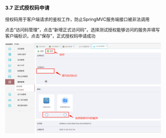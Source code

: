### 3.7 正式授权码申请

授权码用于客户端请求的鉴权工作，防止SpringMVC服务端接口被非法调用

点击“访问码管理”，点击“新增正式访问码”，选择测试授权能够访问的服务并填写客户端标识，点击“保存”，正式授权码申请成功

![](img/service-accesscod-prod.png)